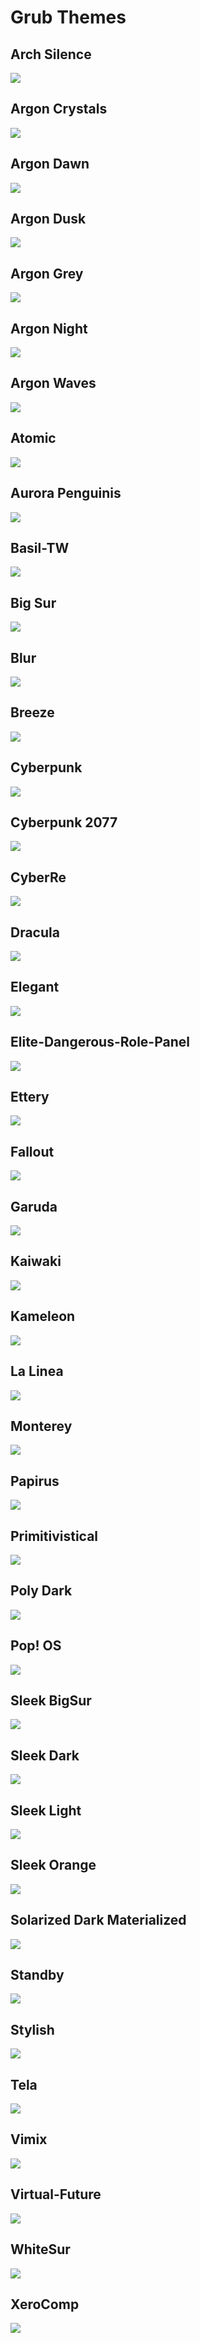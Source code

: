 # Grub Themes

## Arch Silence

![](Arch-Silence/preview.png)

## Argon Crystals

![](Argon-Crystals/preview.png)

## Argon Dawn

![](Argon-Dawn/preview.png)

## Argon Dusk

![](Argon-Dusk/preview.png)

## Argon Grey

![](Argon-Grey/preview.png)

## Argon Night

![](Argon-Night/preview.png)

## Argon Waves

![](Argon-Waves/preview.png)

## Atomic

![](Atomic/preview.png)

## Aurora Penguinis

![](Aurora-Penguinis/preview.png)

## Basil-TW

![](Basil-TW/preview.jpg)

## Big Sur

![](BigSur/preview.png)

## Blur

![](Blur/preview.png)

## Breeze

![](Breeze/preview.png)



## Cyberpunk

![](Cyberpunk/preview.png)

## Cyberpunk 2077

![](Cyberpunk-2077/preview.png)

## CyberRe

![](CyberRe/preview.png)

## Dracula

![](Dracula/preview.png)

## Elegant

![](Elegant/preview.png)

## Elite-Dangerous-Role-Panel

![](Elite-Dangerous-Role-Panel/preview.jpg)

## Ettery

![](Ettery/preview.png)

## Fallout

![](Fallout/preview.png)

## Garuda

![](Garuda/preview.png)

## Kaiwaki

![](Kawaiki/preview.jpg)

## Kameleon

![](Kameleon/preview.png)

## La Linea

![](La-Linea/preview.png)

## Monterey

![](Monterey/preview.png)

## Papirus

![](Papirus/preview.png)

## Primitivistical

![](Primitivistical/preview.png)

## Poly Dark

![](Poly-Dark/preview.png)

## Pop! OS

![](Pop_OS/preview.png)

## Sleek BigSur

![](Sleek-BigSur/preview.png)

## Sleek Dark

![](Sleek-Dark/preview.png)

## Sleek Light

![](Sleek-Light/preview.png)

## Sleek Orange

![](Sleek-Orange/preview.png)

## Solarized Dark Materialized

![](Solarized-Dark-Materialized/preview.png)

## Standby

![](Standby/preview.png)

## Stylish

![](Stylish/preview.png)


## Tela

![](Tela/preview.png)

## Vimix

![](Vimix/preview.png)

## Virtual-Future

![](Virtual-Future/preview.png)

## WhiteSur

![](WhiteSur/preview.png)

## XeroComp

![](XeroComp/preview.png)

